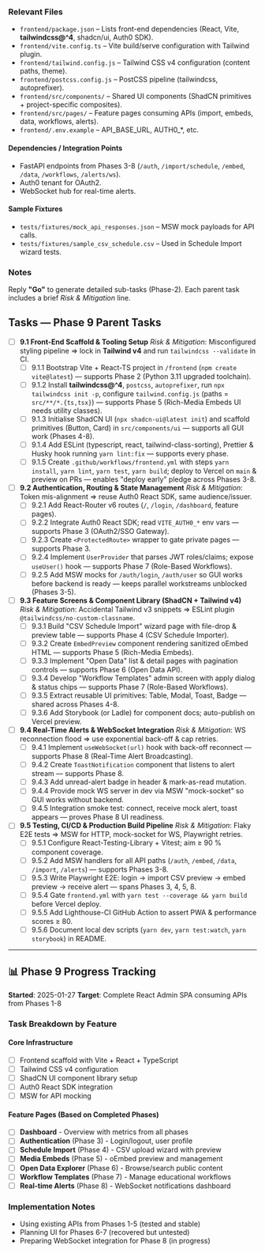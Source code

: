 ### Relevant Files

- `frontend/package.json` – Lists front-end dependencies (React, Vite, **tailwindcss@^4**, shadcn/ui, Auth0 SDK).
- `frontend/vite.config.ts` – Vite build/serve configuration with Tailwind plugin.
- `frontend/tailwind.config.js` – Tailwind CSS v4 configuration (content paths, theme).
- `frontend/postcss.config.js` – PostCSS pipeline (tailwindcss, autoprefixer).
- `frontend/src/components/` – Shared UI components (ShadCN primitives + project-specific composites).
- `frontend/src/pages/` – Feature pages consuming APIs (import, embeds, data, workflows, alerts).
- `frontend/.env.example` – API_BASE_URL, AUTH0_*, etc.

#### Dependencies / Integration Points

- FastAPI endpoints from Phases 3-8 (`/auth`, `/import/schedule`, `/embed`, `/data`, `/workflows`, `/alerts/ws`).
- Auth0 tenant for OAuth2.
- WebSocket hub for real-time alerts.

#### Sample Fixtures

- `tests/fixtures/mock_api_responses.json` – MSW mock payloads for API calls.
- `tests/fixtures/sample_csv_schedule.csv` – Used in Schedule Import wizard tests.

### Notes

Reply **"Go"** to generate detailed sub-tasks (Phase-2).
Each parent task includes a brief *Risk & Mitigation* line.

## Tasks — Phase 9 Parent Tasks

- [ ] **9.1 Front-End Scaffold & Tooling Setup**
  *Risk & Mitigation*: Misconfigured styling pipeline ⇒ lock in **Tailwind v4** and run `tailwindcss --validate` in CI.
  - [ ] 9.1.1 Bootstrap Vite + React-TS project in `/frontend` (`npm create vite@latest`) — supports Phase 2 (Python 3.11 upgraded toolchain).
  - [ ] 9.1.2 Install **tailwindcss@^4**, `postcss`, `autoprefixer`, run `npx tailwindcss init -p`, configure `tailwind.config.js` (paths = `src/**/*.{ts,tsx}`) — supports Phase 5 (Rich-Media Embeds UI needs utility classes).
  - [ ] 9.1.3 Initialise ShadCN UI (`npx shadcn-ui@latest init`) and scaffold primitives (Button, Card) in `src/components/ui` — supports all GUI work (Phases 4-8).
  - [ ] 9.1.4 Add ESLint (typescript, react, tailwind-class-sorting), Prettier & Husky hook running `yarn lint:fix` — supports every phase.
  - [ ] 9.1.5 Create `.github/workflows/frontend.yml` with steps `yarn install`, `yarn lint`, `yarn test`, `yarn build`; deploy to Vercel on `main` & preview on PRs — enables "deploy early" pledge across Phases 3-8.

- [ ] **9.2 Authentication, Routing & State Management**
  *Risk & Mitigation*: Token mis-alignment ⇒ reuse Auth0 React SDK, same audience/issuer.
  - [ ] 9.2.1 Add React-Router v6 routes (`/`, `/login`, `/dashboard`, feature pages).
  - [ ] 9.2.2 Integrate Auth0 React SDK; read `VITE_AUTH0_*` env vars — supports Phase 3 (OAuth2/SSO Gateway).
  - [ ] 9.2.3 Create `<ProtectedRoute>` wrapper to gate private pages — supports Phase 3.
  - [ ] 9.2.4 Implement `UserProvider` that parses JWT roles/claims; expose `useUser()` hook — supports Phase 7 (Role-Based Workflows).
  - [ ] 9.2.5 Add MSW mocks for `/auth/login`, `/auth/user` so GUI works before backend is ready — keeps parallel workstreams unblocked (Phases 3-5).

- [ ] **9.3 Feature Screens & Component Library (ShadCN + Tailwind v4)**
  *Risk & Mitigation*: Accidental Tailwind v3 snippets ⇒ ESLint plugin `@tailwindcss/no-custom-classname`.
  - [ ] 9.3.1 Build "CSV Schedule Import" wizard page with file-drop & preview table — supports Phase 4 (CSV Schedule Importer).
  - [ ] 9.3.2 Create `EmbedPreview` component rendering sanitized oEmbed HTML — supports Phase 5 (Rich-Media Embeds).
  - [ ] 9.3.3 Implement "Open Data" list & detail pages with pagination controls — supports Phase 6 (Open Data API).
  - [ ] 9.3.4 Develop "Workflow Templates" admin screen with apply dialog & status chips — supports Phase 7 (Role-Based Workflows).
  - [ ] 9.3.5 Extract reusable UI primitives: Table, Modal, Toast, Badge — shared across Phases 4-8.
  - [ ] 9.3.6 Add Storybook (or Ladle) for component docs; auto-publish on Vercel preview.

- [ ] **9.4 Real-Time Alerts & WebSocket Integration**
  *Risk & Mitigation*: WS reconnection flood ⇒ use exponential back-off & cap retries.
  - [ ] 9.4.1 Implement `useWebSocket(url)` hook with back-off reconnect — supports Phase 8 (Real-Time Alert Broadcasting).
  - [ ] 9.4.2 Create `ToastNotification` component that listens to alert stream — supports Phase 8.
  - [ ] 9.4.3 Add unread-alert badge in header & mark-as-read mutation.
  - [ ] 9.4.4 Provide mock WS server in dev via MSW "mock-socket" so GUI works without backend.
  - [ ] 9.4.5 Integration smoke test: connect, receive mock alert, toast appears — proves Phase 8 UI readiness.

- [ ] **9.5 Testing, CI/CD & Production Build Pipeline**
  *Risk & Mitigation*: Flaky E2E tests ⇒ MSW for HTTP, mock-socket for WS, Playwright retries.
  - [ ] 9.5.1 Configure React-Testing-Library + Vitest; aim ≥ 90 % component coverage.
  - [ ] 9.5.2 Add MSW handlers for all API paths (`/auth`, `/embed`, `/data`, `/import`, `/alerts`) — supports Phases 3-8.
  - [ ] 9.5.3 Write Playwright E2E: login → import CSV preview → embed preview → receive alert — spans Phases 3, 4, 5, 8.
  - [ ] 9.5.4 Gate `frontend.yml` with `yarn test --coverage && yarn build` before Vercel deploy.
  - [ ] 9.5.5 Add Lighthouse-CI GitHub Action to assert PWA & performance scores ≥ 80.
  - [ ] 9.5.6 Document local dev scripts (`yarn dev`, `yarn test:watch`, `yarn storybook`) in README.

---

## 📊 Phase 9 Progress Tracking

**Started**: 2025-01-27
**Target**: Complete React Admin SPA consuming APIs from Phases 1-8

### Task Breakdown by Feature

#### Core Infrastructure

- [ ] Frontend scaffold with Vite + React + TypeScript
- [ ] Tailwind CSS v4 configuration
- [ ] ShadCN UI component library setup
- [ ] Auth0 React SDK integration
- [ ] MSW for API mocking

#### Feature Pages (Based on Completed Phases)

- [ ] **Dashboard** - Overview with metrics from all phases
- [ ] **Authentication** (Phase 3) - Login/logout, user profile
- [ ] **Schedule Import** (Phase 4) - CSV upload wizard with preview
- [ ] **Media Embeds** (Phase 5) - oEmbed preview and management
- [ ] **Open Data Explorer** (Phase 6) - Browse/search public content
- [ ] **Workflow Templates** (Phase 7) - Manage educational workflows
- [ ] **Real-time Alerts** (Phase 8) - WebSocket notifications dashboard

### Implementation Notes

- Using existing APIs from Phases 1-5 (tested and stable)
- Planning UI for Phases 6-7 (recovered but untested)
- Preparing WebSocket integration for Phase 8 (in progress)

